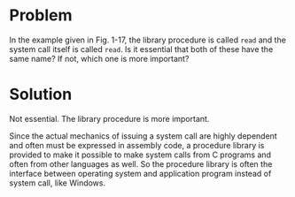 # Problem
In the example given in Fig. 1-17, the library procedure is called `read` and the system call itself is called `read`. Is it essential that both of these have the same name? If not, which one is more important?
# Solution
Not essential. The library procedure is more important. 

Since the actual mechanics of issuing a system call are highly dependent and often must be expressed in assembly code, a procedure library is provided to make it possible to make system calls from C programs and often from other languages as well. So the procedure library is often the interface between operating system and application program instead of system call, like Windows.


